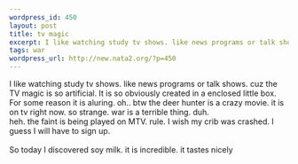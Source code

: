 ```yaml
--- 
wordpress_id: 450
layout: post
title: tv magic
excerpt: I like watching study tv shows. like news programs or talk shows. cuz the TV magic is so artificial. It is so obviously created in a enclosed little box. For some reason it is aluring. oh.. btw the deer hunter is a crazy movie. it is on tv right now. so strange. war is a terrible thing. duh. heh. the faint is being played on MTV. rule. I wish my crib was crashed. I guess I will have to sign ...
tags: war
wordpress_url: http://new.nata2.org/?p=450
---
```

I like watching study tv shows. like news programs or talk shows. cuz the TV magic is so artificial. It is so obviously created in a enclosed little box. For some reason it is aluring. oh.. btw the deer hunter is a crazy movie. it is on tv right now. so strange. war is a terrible thing. duh. <br/>heh. the faint is being played on MTV. rule. I wish my crib was crashed. I guess I will have to sign up.<br/><br/>So today I discovered soy milk. it is incredible. it tastes nicely
